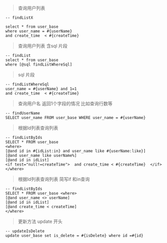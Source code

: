 > 查询用户列表
```
-- findListX

select * from user_base
where user_name = #{userName}
and create_time  < #{createTime}
```

> 查询用户列表 含sql 片段

```
-- findList
select * from user_base
where [@sql findListWhereSql]
```

> sql 片段
```
-- findListWhereSql
user_name = #{userName} and 1=1
and create_time  < #{createTime}
```

> 查询用户名 返回1个字段的情况 比如查询行数等
```
-- findUserName
SELECT user_name FROM user_base WHERE user_name = #{userName}
```


> 根据Id列表查询列表 
```
-- findListByIds
SELECT * FROM user_base 
<where> 
[@and id in #{idList:in} and user_name like #{userName:like}]
[@and user_name like userName%]
[@and id in idList]
<if test="null!=createTime">  and create_time < #{createTime}  </if>
</where>

```

> 根据Id列表查询列表 简写if 和in查询
```
-- findListByIds
SELECT * FROM user_base <where> 
[@and user_name <> userName]
[@and id in idList]
[@and create_time < createTime]
</where>
```

> 更新方法 update 开头

```
-- updateIsDelete
update user_base set is_delete = #{isDelete} where id =#{id}
```

